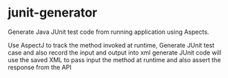 junit-generator
===============

Generate Java JUnit test code from running application using Aspects. 

Use AspectJ to track the method invoked at runtime,  Generate JUnit test case and also record the input and output into xml
generate JUnit code will use the saved XML to pass input the method at runtime and also assert the response from the API